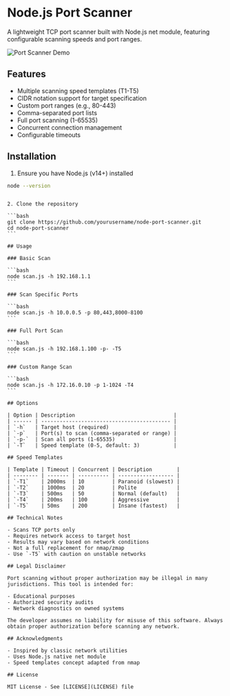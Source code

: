 # Node.js Port Scanner

A lightweight TCP port scanner built with Node.js net module, featuring configurable scanning speeds and port ranges.

![Port Scanner Demo](https://via.placeholder.com/800x400.png?text=Port+Scanner+Demo)

## Features

- Multiple scanning speed templates (T1-T5)
- CIDR notation support for target specification
- Custom port ranges (e.g., 80-443)
- Comma-separated port lists
- Full port scanning (1-65535)
- Concurrent connection management
- Configurable timeouts

## Installation

1. Ensure you have Node.js (v14+) installed

```bash
node --version
```

````

2. Clone the repository

```bash
git clone https://github.com/yourusername/node-port-scanner.git
cd node-port-scanner
```

## Usage

### Basic Scan

```bash
node scan.js -h 192.168.1.1
```

### Scan Specific Ports

```bash
node scan.js -h 10.0.0.5 -p 80,443,8000-8100
```

### Full Port Scan

```bash
node scan.js -h 192.168.1.100 -p- -T5
```

### Custom Range Scan

```bash
node scan.js -h 172.16.0.10 -p 1-1024 -T4
```

## Options

| Option | Description                                |
| ------ | ------------------------------------------ |
| `-h`   | Target host (required)                     |
| `-p`   | Port(s) to scan (comma-separated or range) |
| `-p-`  | Scan all ports (1-65535)                   |
| `-T`   | Speed template (0-5, default: 3)           |

## Speed Templates

| Template | Timeout | Concurrent | Description        |
| -------- | ------- | ---------- | ------------------ |
| `-T1`    | 2000ms  | 10         | Paranoid (slowest) |
| `-T2`    | 1000ms  | 20         | Polite             |
| `-T3`    | 500ms   | 50         | Normal (default)   |
| `-T4`    | 200ms   | 100        | Aggressive         |
| `-T5`    | 50ms    | 200        | Insane (fastest)   |

## Technical Notes

- Scans TCP ports only
- Requires network access to target host
- Results may vary based on network conditions
- Not a full replacement for nmap/zmap
- Use `-T5` with caution on unstable networks

## Legal Disclaimer

Port scanning without proper authorization may be illegal in many jurisdictions. This tool is intended for:

- Educational purposes
- Authorized security audits
- Network diagnostics on owned systems

The developer assumes no liability for misuse of this software. Always obtain proper authorization before scanning any network.

## Acknowledgments

- Inspired by classic network utilities
- Uses Node.js native net module
- Speed templates concept adapted from nmap

## License

MIT License - See [LICENSE](LICENSE) file
````
